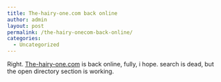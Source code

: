 ```yaml
---
title: The-hairy-one.com back online
author: admin
layout: post
permalink: /the-hairy-onecom-back-online/
categories:
  - Uncategorized
---
```

Right. [The-hairy-one.com][1] is back online, fully, i hope. search is dead, but the open directory section is working.

 [1]: http://www.the-hairy-one.com